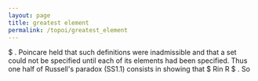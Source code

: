 ```yaml
---
layout: page
title: greatest element
permalink: /topoi/greatest_element
---
```

$ . Poincare held that such definitions were inadmissible and that a set could not be specified until each of its elements had been specified. Thus one half of Russell's paradox (SS1.1) consists in showing that $ Rin R $ . So
